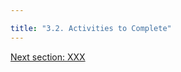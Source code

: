 ```yaml
---

title: "3.2. Activities to Complete"
---
```



[Next section: XXX](3-2-activities-to-complete.html)
